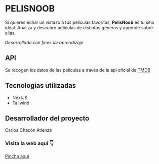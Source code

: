 # PELISNOOB

Si quieres echar un vistazo a tus películas favoritas, **PelisNoob** es tu sitio ideal. Analiza y descubre películas de distintos géneros y aprende sobre ellas.

*Desarrollado con fines de aprendizaje*

## API

Se recogen los datos de las películas a través de la api oficial de [TMDB](https://www.themoviedb.org/?language=es)

## Tecnologías utilizadas

- NextJS
- Tailwind

## Desarrollador del proyecto

Carlos Chacón Atienza

### Visita la web aquí 👇

[Pincha aquí](https://pelisnoob.vercel.app/)